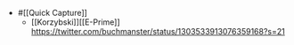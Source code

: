- #[[Quick Capture]]
    - [[Korzybski]][[E-Prime]] https://twitter.com/buchmanster/status/1303533913076359168?s=21
